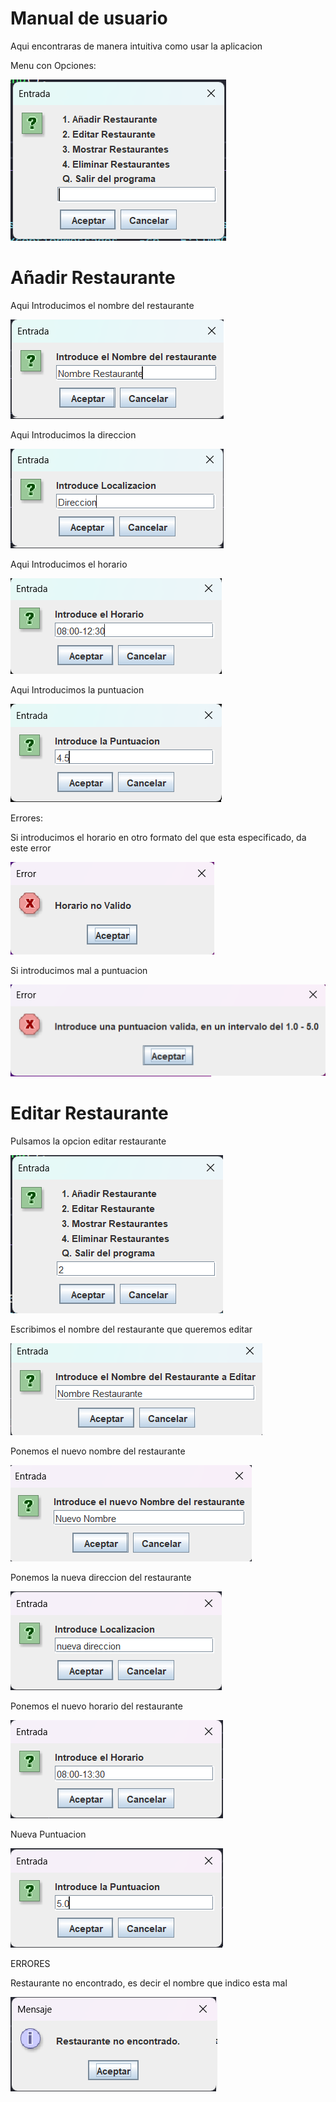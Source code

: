# Manual de usuario

Aqui encontraras de manera intuitiva como usar la aplicacion

Menu con Opciones:


![Imagen Menu](/src/org/ripadbaisor/documentacion/imagenes/menu.png "Aqui Esta el menu Principal")

# Añadir Restaurante

Aqui Introducimos el nombre del restaurante


![Imagen Menu](/src/org/ripadbaisor/documentacion/imagenes/aniadirRestaurante.png )

Aqui Introducimos la direccion


![Imagen Menu](/src/org/ripadbaisor/documentacion/imagenes/direccion.png )

Aqui Introducimos el horario


![Imagen Menu](/src/org/ripadbaisor/documentacion/imagenes/horario.png )

Aqui Introducimos la puntuacion


![Imagen Menu](/src/org/ripadbaisor/documentacion/imagenes/puntuacion.png)

Errores:


Si introducimos el horario en otro formato del que esta especificado, da este error


![Imagen Menu](/src/org/ripadbaisor/documentacion/imagenes/errorHorario.png )


Si introducimos mal a puntuacion


![Imagen Menu](/src/org/ripadbaisor/documentacion/imagenes/errorPuntuacion.png )

# Editar Restaurante

Pulsamos la opcion editar restaurante


![Imagen Menu](/src/org/ripadbaisor/documentacion/imagenes/editarRestaurante.png )


Escribimos el nombre del restaurante que queremos editar


![Imagen Menu](/src/org/ripadbaisor/documentacion/imagenes/editarNombre.png )


Ponemos el nuevo nombre del restaurante


![Imagen Menu](/src/org/ripadbaisor/documentacion/imagenes/nuevoNombre.png )


Ponemos la nueva direccion del restaurante


![Imagen Menu](/src/org/ripadbaisor/documentacion/imagenes/nuveaDireccion.png)


Ponemos el nuevo horario del restaurante


![Imagen Menu](/src/org/ripadbaisor/documentacion/imagenes/nuevoHorario.png )


Nueva Puntuacion



![Imagen Menu](/src/org/ripadbaisor/documentacion/imagenes/nuevoPuntuacion.png )

ERRORES


Restaurante no encontrado, es decir el nombre que indico esta mal


![Imagen Menu](/src/org/ripadbaisor/documentacion/imagenes/errorNoEncontrarRestaurante.png)
